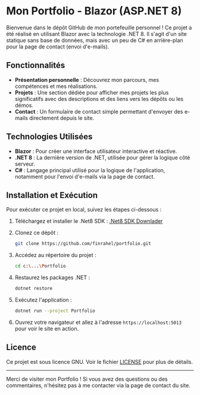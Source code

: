# Mon Portfolio - Blazor (ASP.NET 8)

Bienvenue dans le dépôt GitHub de mon portefeuille personnel ! Ce projet a été réalisé en utilisant Blazor avec la technologie .NET 8. Il s'agit d'un site statique sans base de données, mais avec un peu de C# en arrière-plan pour la page de contact (envoi d'e-mails).

## Fonctionnalités

- **Présentation personnelle** : Découvrez mon parcours, mes compétences et mes réalisations.
- **Projets** : Une section dédiée pour afficher mes projets les plus significatifs avec des descriptions et des liens vers les dépôts ou les démos.
- **Contact** : Un formulaire de contact simple permettant d'envoyer des e-mails directement depuis le site.

## Technologies Utilisées

- **Blazor** : Pour créer une interface utilisateur interactive et réactive.
- **.NET 8** : La dernière version de .NET, utilisée pour gérer la logique côté serveur.
- **C#** : Langage principal utilisé pour la logique de l'application, notamment pour l'envoi d'e-mails via la page de contact.

## Installation et Exécution

Pour exécuter ce projet en local, suivez les étapes ci-dessous :

1. Téléchargez et installer le .Net8 SDK :
    [.Net8 SDK Downlader](https://dotnet.microsoft.com/en-us/download/dotnet/thank-you/sdk-8.0.301-windows-x64-installer)

2. Clonez ce dépôt :
    ```sh
    git clone https://github.com/finrahel/portfolio.git
    ```

3. Accédez au répertoire du projet :
    ```sh
    cd c:\...\Portfolio
    ```

4. Restaurez les packages .NET :
    ```sh
    dotnet restore
    ```

5. Exécutez l'application :
    ```sh
    dotnet run --project Portfolio
    ```

6. Ouvrez votre navigateur et allez à l'adresse `https://localhost:5013` pour voir le site en action.


## Licence

Ce projet est sous licence GNU. Voir le fichier [LICENSE](LICENSE) pour plus de détails.

---

Merci de visiter mon Portfolio ! Si vous avez des questions ou des commentaires, n'hésitez pas à me contacter via la page de contact du site.

